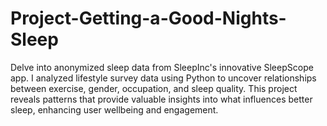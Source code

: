 # Project-Getting-a-Good-Nights-Sleep
Delve into anonymized sleep data from SleepInc's innovative SleepScope app. I analyzed lifestyle survey data using Python to uncover relationships between exercise, gender, occupation, and sleep quality. This project reveals patterns that provide valuable insights into what influences better sleep, enhancing user wellbeing and engagement.
